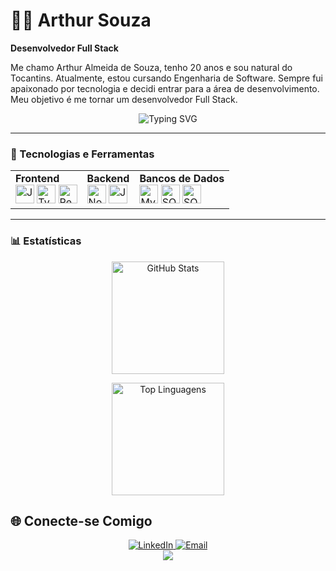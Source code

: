 # 👨‍💻 Arthur Souza

**Desenvolvedor Full Stack**

Me chamo Arthur Almeida de Souza, tenho 20 anos e sou natural do Tocantins. Atualmente, estou cursando Engenharia de Software. Sempre fui apaixonado por tecnologia e decidi entrar para a área de desenvolvimento. Meu objetivo é me tornar um desenvolvedor Full Stack.

<div align="center">
  <img src="https://readme-typing-svg.demolab.com?font=Fira+Code&weight=600&size=28&duration=4000&pause=1000&color=4682B4&center=true&vCenter=true&random=false&width=435&lines=Desenvolvedor+Full+Stack;Estudante+de+Tecnologia" alt="Typing SVG" />
</div>

---

### 🚀 Tecnologias e Ferramentas

<table>
  <tr>
    <td valign="top">
      <strong>Frontend</strong><br/>
      <img src="https://cdn.jsdelivr.net/gh/devicons/devicon/icons/javascript/javascript-original.svg" width="30" alt="JavaScript"/>
      <img src="https://cdn.jsdelivr.net/gh/devicons/devicon/icons/typescript/typescript-original.svg" width="30" alt="TypeScript"/>
      <img src="https://cdn.jsdelivr.net/gh/devicons/devicon/icons/react/react-original.svg" width="30" alt="React"/>
    </td>
    <td valign="top">
      <strong>Backend</strong><br/>
      <img src="https://cdn.jsdelivr.net/gh/devicons/devicon/icons/nodejs/nodejs-original.svg" width="30" alt="Node.js"/>
      <img src="https://cdn.jsdelivr.net/gh/devicons/devicon/icons/java/java-original.svg" width="30" alt="Java"/>
    </td>
    <td valign="top">
      <strong>Bancos de Dados</strong><br/>
      <img src="https://cdn.jsdelivr.net/gh/devicons/devicon/icons/mysql/mysql-original.svg" width="30" alt="MySQL"/>
      <img src="https://cdn.jsdelivr.net/gh/devicons/devicon/icons/sqlite/sqlite-original.svg" width="30" alt="SQLite"/>
      <img src="https://img.icons8.com/color/48/microsoft-sql-server.png" width="30" alt="SQL Server"/>
    </td>
  </tr>
</table>

---

### 📊 Estatísticas

<div align="center">
  <img 
    alt="GitHub Stats" 
    height="180" 
    src="https://github-readme-stats.vercel.app/api?username=ArthurSouzaDev&show_icons=true&theme=tokyonight&include_all_commits=true&locale=pt-br" 
  />

  <img 
    alt="Top Linguagens" 
    height="180" 
    src="https://github-readme-stats.vercel.app/api/top-langs/?username=ArthurSouzaDev&theme=tokyonight&layout=compact&custom_title=Tecnologias&langs_count=9" 
  />
</div>



## 🌐 Conecte-se Comigo

<div align="center">
  <a href="https://www.linkedin.com/in/arthursouzs/" target="_blank">
    <img src="https://img.shields.io/badge/-LinkedIn-4682B4?style=for-the-badge&logo=linkedin&logoColor=white" alt="LinkedIn"/>
  </a>
  <a href="mailto:almeidaarthur128@gmail.com" target="_blank">
    <img src="https://img.shields.io/badge/-Gmail-4682B4?style=for-the-badge&logo=gmail&logoColor=white" alt="Email"/>
  </a>
</div>


<div align="center">
  <img src="https://capsule-render.vercel.app/api?type=waving&color=4682B4&height=120&section=footer"/>
</div>
